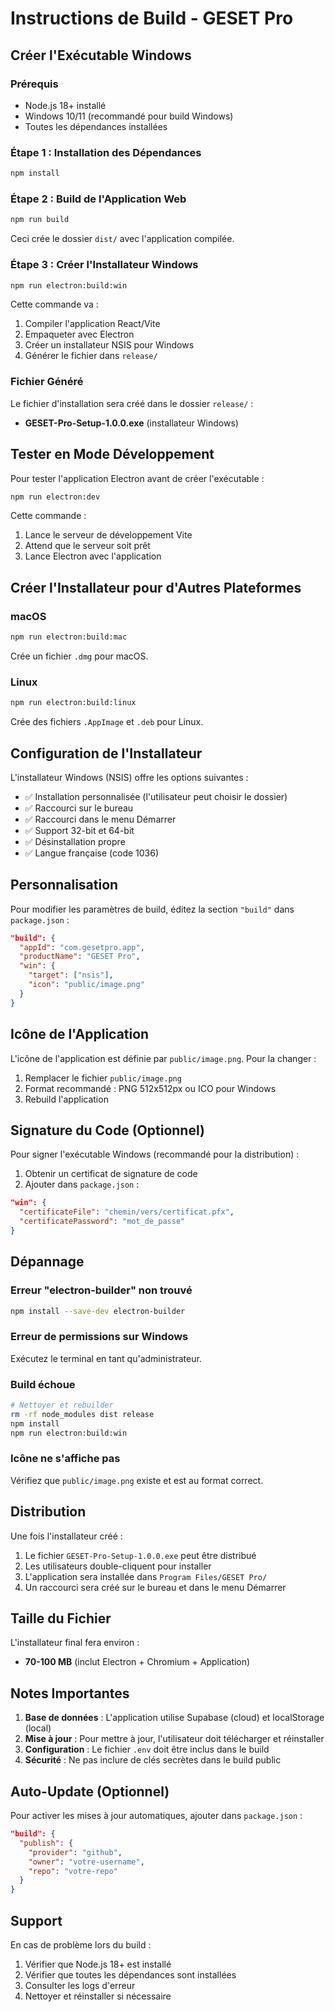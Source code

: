 # Instructions de Build - GESET Pro

## Créer l'Exécutable Windows

### Prérequis
- Node.js 18+ installé
- Windows 10/11 (recommandé pour build Windows)
- Toutes les dépendances installées

### Étape 1 : Installation des Dépendances
```bash
npm install
```

### Étape 2 : Build de l'Application Web
```bash
npm run build
```
Ceci crée le dossier `dist/` avec l'application compilée.

### Étape 3 : Créer l'Installateur Windows
```bash
npm run electron:build:win
```

Cette commande va :
1. Compiler l'application React/Vite
2. Empaqueter avec Electron
3. Créer un installateur NSIS pour Windows
4. Générer le fichier dans `release/`

### Fichier Généré
Le fichier d'installation sera créé dans le dossier `release/` :
- **GESET-Pro-Setup-1.0.0.exe** (installateur Windows)

## Tester en Mode Développement

Pour tester l'application Electron avant de créer l'exécutable :

```bash
npm run electron:dev
```

Cette commande :
1. Lance le serveur de développement Vite
2. Attend que le serveur soit prêt
3. Lance Electron avec l'application

## Créer l'Installateur pour d'Autres Plateformes

### macOS
```bash
npm run electron:build:mac
```
Crée un fichier `.dmg` pour macOS.

### Linux
```bash
npm run electron:build:linux
```
Crée des fichiers `.AppImage` et `.deb` pour Linux.

## Configuration de l'Installateur

L'installateur Windows (NSIS) offre les options suivantes :
- ✅ Installation personnalisée (l'utilisateur peut choisir le dossier)
- ✅ Raccourci sur le bureau
- ✅ Raccourci dans le menu Démarrer
- ✅ Support 32-bit et 64-bit
- ✅ Désinstallation propre
- ✅ Langue française (code 1036)

## Personnalisation

Pour modifier les paramètres de build, éditez la section `"build"` dans `package.json` :

```json
"build": {
  "appId": "com.gesetpro.app",
  "productName": "GESET Pro",
  "win": {
    "target": ["nsis"],
    "icon": "public/image.png"
  }
}
```

## Icône de l'Application

L'icône de l'application est définie par `public/image.png`. Pour la changer :
1. Remplacer le fichier `public/image.png`
2. Format recommandé : PNG 512x512px ou ICO pour Windows
3. Rebuild l'application

## Signature du Code (Optionnel)

Pour signer l'exécutable Windows (recommandé pour la distribution) :

1. Obtenir un certificat de signature de code
2. Ajouter dans `package.json` :

```json
"win": {
  "certificateFile": "chemin/vers/certificat.pfx",
  "certificatePassword": "mot_de_passe"
}
```

## Dépannage

### Erreur "electron-builder" non trouvé
```bash
npm install --save-dev electron-builder
```

### Erreur de permissions sur Windows
Exécutez le terminal en tant qu'administrateur.

### Build échoue
```bash
# Nettoyer et rebuilder
rm -rf node_modules dist release
npm install
npm run electron:build:win
```

### Icône ne s'affiche pas
Vérifiez que `public/image.png` existe et est au format correct.

## Distribution

Une fois l'installateur créé :
1. Le fichier `GESET-Pro-Setup-1.0.0.exe` peut être distribué
2. Les utilisateurs double-cliquent pour installer
3. L'application sera installée dans `Program Files/GESET Pro/`
4. Un raccourci sera créé sur le bureau et dans le menu Démarrer

## Taille du Fichier

L'installateur final fera environ :
- **70-100 MB** (inclut Electron + Chromium + Application)

## Notes Importantes

1. **Base de données** : L'application utilise Supabase (cloud) et localStorage (local)
2. **Mise à jour** : Pour mettre à jour, l'utilisateur doit télécharger et réinstaller
3. **Configuration** : Le fichier `.env` doit être inclus dans le build
4. **Sécurité** : Ne pas inclure de clés secrètes dans le build public

## Auto-Update (Optionnel)

Pour activer les mises à jour automatiques, ajouter dans `package.json` :

```json
"build": {
  "publish": {
    "provider": "github",
    "owner": "votre-username",
    "repo": "votre-repo"
  }
}
```

## Support

En cas de problème lors du build :
1. Vérifier que Node.js 18+ est installé
2. Vérifier que toutes les dépendances sont installées
3. Consulter les logs d'erreur
4. Nettoyer et réinstaller si nécessaire
